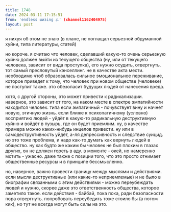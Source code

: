 ```yaml
---
title: 1748
date: 2024-03-11 17:15:51
from: 'endless шизing ⍼' (channel1162404975)
layout: post
---
```


я нихуя об этом не знаю (в плане, не поглащал серьезной обдуманной хуйни, типа литературы, статей)

но короче. я считаю что человек, сделавший какую-то очень серьезную хуйню должен выйти из текущего общества (ну, или от текущего человека, зависит от вида проступка), его нужно осудить, отвергнуть. тот самый пресловутый кэнселлинг. не в качестве акта мести.
необходимо чтоб образовалась сильное эмоциональное переживание, которое приведет к тому, что человек при новом обществе (человеке) не поступит также. это обезопасит будущих людей от нанесения вреда.

хотя, с другой стороны, это может привести к радикализации. наверное, это зависит от того, на каком месте в спектре эмпатийности находится человек. типа если эмпатичный - почувствует вину и начнет новую, этичную жизнь.
если ближе к психопатичному (условно) восприятию людей - уйдёт в какую-то радикальную деструктивную хуйню и войдёт в пузырь, где он будет приемлим.
ну, в качестве примера можно каких-нибудь инцелов привести.
ну или в самодеструктивность уйдёт, а-ля депрессивность и следствие суицид. но это тоже проблема, и надо как-то думать как вернуть людей в общество. ну как будто же каким бы человек не был плохим в глазах других, он не должен гореть в аду. в моменте - окей, но намеренно мстить - ужасно. даже также с позиции того, что это просто отнимает общественные ресурсы и в принципе бессмысленно.

но, наверное, важно провести границу между мыслями и действиями. если мысли деструктивные (или какие-то неприемлемые) и не было в биографии связанными с этим действиями - можно переубеждать людей и нужно, скорее даже это ответственность общества, которое заметило такое. если действия - байбай, пока пока, ради безопасности пора отвергнуть. попробовать переубедить тоже стоило бы (а потом кик), но тут не всегда могут быть силы на это.
